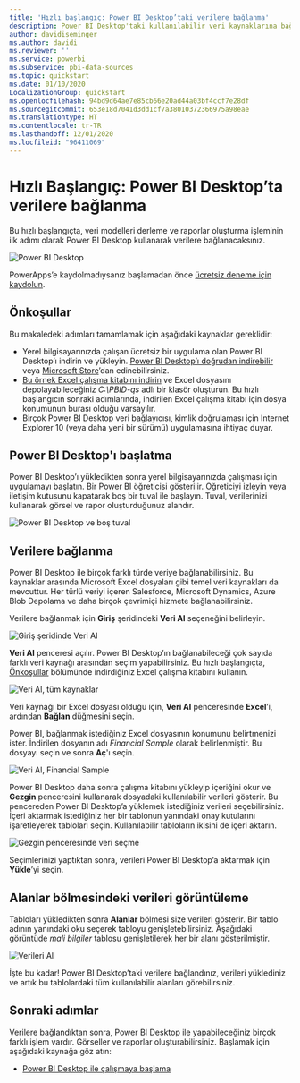 ```yaml
---
title: 'Hızlı başlangıç: Power BI Desktop’taki verilere bağlanma'
description: Power BI Desktop'taki kullanılabilir veri kaynaklarına bağlanma
author: davidiseminger
ms.author: davidi
ms.reviewer: ''
ms.service: powerbi
ms.subservice: pbi-data-sources
ms.topic: quickstart
ms.date: 01/10/2020
LocalizationGroup: quickstart
ms.openlocfilehash: 94bd9d64ae7e85cb66e20ad44a03bf4ccf7e28df
ms.sourcegitcommit: 653e18d7041d3dd1cf7a38010372366975a98eae
ms.translationtype: HT
ms.contentlocale: tr-TR
ms.lasthandoff: 12/01/2020
ms.locfileid: "96411069"
---
```

# <a name="quickstart-connect-to-data-in-power-bi-desktop"></a>Hızlı Başlangıç: Power BI Desktop’ta verilere bağlanma

Bu hızlı başlangıçta, veri modelleri derleme ve raporlar oluşturma işleminin ilk adımı olarak Power BI Desktop kullanarak verilere bağlanacaksınız.

![Power BI Desktop](media/desktop-what-is-desktop/what-is-desktop_01.png)

PowerApps’e kaydolmadıysanız başlamadan önce [ücretsiz deneme için kaydolun](https://app.powerbi.com/signupredirect?pbi_source=web).

## <a name="prerequisites"></a>Önkoşullar

Bu makaledeki adımları tamamlamak için aşağıdaki kaynaklar gereklidir:

* Yerel bilgisayarınızda çalışan ücretsiz bir uygulama olan Power BI Desktop’ı indirin ve yükleyin. [Power BI Desktop’ı doğrudan indirebilir](https://powerbi.microsoft.com/desktop) veya [Microsoft Store](https://aka.ms/pbidesktopstore)’dan edinebilirsiniz.
* [Bu örnek Excel çalışma kitabını indirin](https://go.microsoft.com/fwlink/?LinkID=521962) ve Excel dosyasını depolayabileceğiniz *C:\PBID-qs* adlı bir klasör oluşturun. Bu hızlı başlangıcın sonraki adımlarında, indirilen Excel çalışma kitabı için dosya konumunun burası olduğu varsayılır.
* Birçok Power BI Desktop veri bağlayıcısı, kimlik doğrulaması için Internet Explorer 10 (veya daha yeni bir sürümü) uygulamasına ihtiyaç duyar.

## <a name="launch-power-bi-desktop"></a>Power BI Desktop'ı başlatma

Power BI Desktop’ı yükledikten sonra yerel bilgisayarınızda çalışması için uygulamayı başlatın. Bir Power BI öğreticisi gösterilir. Öğreticiyi izleyin veya iletişim kutusunu kapatarak boş bir tuval ile başlayın. Tuval, verilerinizi kullanarak görsel ve rapor oluşturduğunuz alandır.

![Power BI Desktop ve boş tuval](media/desktop-quickstart-connect-to-data/qs-connect-data_01.png)

## <a name="connect-to-data"></a>Verilere bağlanma

Power BI Desktop ile birçok farklı türde veriye bağlanabilirsiniz. Bu kaynaklar arasında Microsoft Excel dosyaları gibi temel veri kaynakları da mevcuttur. Her türlü veriyi içeren Salesforce, Microsoft Dynamics, Azure Blob Depolama ve daha birçok çevrimiçi hizmete bağlanabilirsiniz.

Verilere bağlanmak için **Giriş** şeridindeki **Veri Al** seçeneğini belirleyin.

![Giriş şeridinde Veri Al](media/desktop-quickstart-connect-to-data/qs-connect-data_02.png)

**Veri Al** penceresi açılır. Power BI Desktop’ın bağlanabileceği çok sayıda farklı veri kaynağı arasından seçim yapabilirsiniz. Bu hızlı başlangıçta, [Önkoşullar](#prerequisites) bölümünde indirdiğiniz Excel çalışma kitabını kullanın.

![Veri Al, tüm kaynaklar](media/desktop-quickstart-connect-to-data/qs-connect-data_03.png)

Veri kaynağı bir Excel dosyası olduğu için, **Veri Al** penceresinde **Excel**’i, ardından **Bağlan** düğmesini seçin.

Power BI, bağlanmak istediğiniz Excel dosyasının konumunu belirtmenizi ister. İndirilen dosyanın adı *Financial Sample* olarak belirlenmiştir. Bu dosyayı seçin ve sonra **Aç**'ı seçin.

![Veri Al, Financial Sample](media/desktop-quickstart-connect-to-data/qs-connect-data_04.png)

Power BI Desktop daha sonra çalışma kitabını yükleyip içeriğini okur ve **Gezgin** penceresini kullanarak dosyadaki kullanılabilir verileri gösterir. Bu pencereden Power BI Desktop’a yüklemek istediğiniz verileri seçebilirsiniz. İçeri aktarmak istediğiniz her bir tablonun yanındaki onay kutularını işaretleyerek tabloları seçin. Kullanılabilir tabloların ikisini de içeri aktarın.

![Gezgin penceresinde veri seçme](media/desktop-quickstart-connect-to-data/qs-connect-data_05.png)

Seçimlerinizi yaptıktan sonra, verileri Power BI Desktop’a aktarmak için **Yükle**’yi seçin.

## <a name="view-data-in-the-fields-pane"></a>Alanlar bölmesindeki verileri görüntüleme

Tabloları yükledikten sonra **Alanlar** bölmesi size verileri gösterir. Bir tablo adının yanındaki oku seçerek tabloyu genişletebilirsiniz. Aşağıdaki görüntüde *mali bilgiler* tablosu genişletilerek her bir alanı gösterilmiştir.

![Verileri Al](media/desktop-quickstart-connect-to-data/qs-connect-data_06.png)

İşte bu kadar! Power BI Desktop’taki verilere bağlandınız, verileri yüklediniz ve artık bu tablolardaki tüm kullanılabilir alanları görebilirsiniz.

## <a name="next-steps"></a>Sonraki adımlar

Verilere bağlandıktan sonra, Power BI Desktop ile yapabileceğiniz birçok farklı işlem vardır. Görseller ve raporlar oluşturabilirsiniz. Başlamak için aşağıdaki kaynağa göz atın:

* [Power BI Desktop ile çalışmaya başlama](../fundamentals/desktop-getting-started.md)
